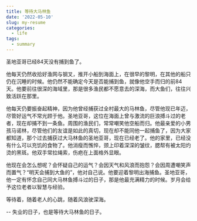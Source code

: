 ```yaml
---
title: 等待大马林鱼
date: '2022-05-10'
slug: my-resume
categories:
  - life
tags:
  - summary
---
```


圣地亚哥已经84天没有捕到鱼了。

他每天仍然收拾好渔网与钢叉，推开小船到海面上，在很早的黎明，在其他的船只仍在沉睡的时候。他仍然不能确定今天是否能捕到鱼，就像他空手而归的前84天。他要前往很深的海域里，那是很多渔民都不愿意去的深海，而大鱼们，往往兴致活跃在那里。

他每天仍要振奋起精神，因为他曾经捕获过全村最大的马林鱼，尽管他现已年迈，尽管好运气不常光顾于他。圣地亚哥，这位在海面上曾与激流的巨浪搏斗过的老者，现在却捕不到一条鱼。周围的渔民们，常常嘲笑他空船而归。他最亲爱的小男孩马诺林，尽管他们的友谊是如此的真切，现在却不能同他一起捕鱼了，因为大家都知道，那个过去捕获过大马林鱼的圣地亚哥，现在已经老了。他的家里，已经没有什么可以充饥的食物了。他消瘦而憔悴，颈上印着深深的皱纹，腮帮有被太阳灼烫的黑斑。他双手常拉绳索，伤疤在上面格外显眼。

他现在会怎么想呢？会怀疑自己的运气？会因天气和风浪而抱怨？会因周遭嘲笑声而置气？“明天会捕到大鱼的”，他对自己说。他要迎着黎明出海捕鱼。圣地亚哥，他一定有怀念自己同大马林鱼搏斗过的日子，那是他最充满精力的时候。岁月会给予这位老者以智慧与经验。

等待着，随着老人的心跳，随着风浪驶深海。



-- 失业的日子，也是等待大马林鱼的日子。